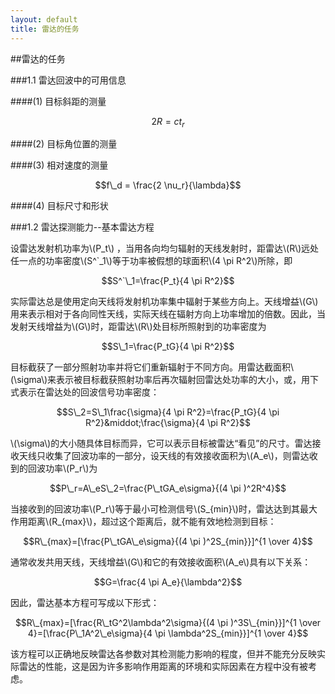 ```yaml
---
layout: default
title: 雷达的任务
---
```


##雷达的任务

###1.1 雷达回波中的可用信息

####(1) 目标斜距的测量

$$2R=ct_r$$

####(2) 目标角位置的测量

####(3) 相对速度的测量

$$f\_d = \frac{2 \nu_r}{\lambda}$$

####(4) 目标尺寸和形状

###1.2 雷达探测能力--基本雷达方程

设雷达发射机功率为\\(P\_t\\) ，当用各向均匀辐射的天线发射时，距雷达\\(R\\)远处任一点的功率密度\\(S^`_1\\)等于功率被假想的球面积\\(4 \pi R^2\\)所除，即

$$S^`\_1=\frac{P_t}{4 \pi R^2}$$

实际雷达总是使用定向天线将发射机功率集中辐射于某些方向上。天线增益\\(G\\)用来表示相对于各向同性天线，实际天线在辐射方向上功率增加的倍数。因此，当发射天线增益为\\(G\\)时，距雷达\\(R\\)处目标所照射到的功率密度为

$$S\_1=\frac{P_tG}{4 \pi R^2}$$

目标截获了一部分照射功率并将它们重新辐射于不同方向。用雷达截面积\\(\sigma\\)来表示被目标截获照射功率后再次辐射回雷达处功率的大小，或，用下式表示在雷达处的回波信号功率密度：

$$S\_2=S\_1\frac{\sigma}{4 \pi R^2}=\frac{P_tG}{4 \pi R^2}&middot;\frac{\sigma}{4 \pi R^2}$$

\\(\sigma\\)的大小随具体目标而异，它可以表示目标被雷达“看见”的尺寸。雷达接收天线只收集了回波功率的一部分，设天线的有效接收面积为\\(A\_e\\)，则雷达收到的回波功率\\(P_r\\)为

$$P\_r=A\_eS\_2=\frac{P\_tGA_e\sigma}{(4 \pi )^2R^4}$$

当接收到的回波功率\\(P\_r\\)等于最小可检测信号\\(S\_{min}\\)时，雷达达到其最大作用距离\\(R_{max}\\)，超过这个距离后，就不能有效地检测到目标：

$$R\_{max}=[\frac{P\_tGA\_e\sigma}{(4 \pi )^2S_{min}}]^{1 \over 4}$$

通常收发共用天线，天线增益\\(G\\)和它的有效接收面积\\(A_e\\)具有以下关系：

$$G=\frac{4 \pi A_e}{\lambda^2}$$

因此，雷达基本方程可写成以下形式：

$$R\_{max}=[\frac{R\_tG^2\lambda^2\sigma}{(4 \pi )^3S\_{min}}]^{1 \over 4}=[\frac{P\_1A^2\_e\sigma}{4 \pi \lambda^2S_{min}}]^{1 \over 4}$$

该方程可以正确地反映雷达各参数对其检测能力影响的程度，但并不能充分反映实际雷达的性能，这是因为许多影响作用距离的环境和实际因素在方程中没有被考虑。
